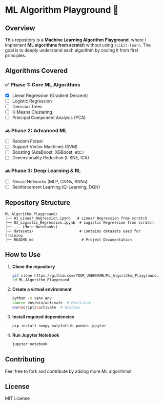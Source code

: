 # ML Algorithm Playground 🚀

## Overview
This repository is a **Machine Learning Algorithm Playground**, where I implement **ML algorithms from scratch** without using `scikit-learn`. The goal is to deeply understand each algorithm by coding it from first principles.

## Algorithms Covered
### ✅ **Phase 1: Core ML Algorithms**
- [x] Linear Regression (Gradient Descent)
- [ ] Logistic Regression
- [ ] Decision Trees
- [ ] K-Means Clustering
- [ ] Principal Component Analysis (PCA)

### 🔜 **Phase 2: Advanced ML**
- [ ] Random Forest
- [ ] Support Vector Machines (SVM)
- [ ] Boosting (AdaBoost, XGBoost, etc.)
- [ ] Dimensionality Reduction (t-SNE, ICA)

### 🔜 **Phase 3: Deep Learning & RL**
- [ ] Neural Networks (MLP, CNNs, RNNs)
- [ ] Reinforcement Learning (Q-Learning, DQN)

## Repository Structure
```
ML_Algorithm_Playground/
│── 01_Linear_Regression.ipynb   # Linear Regression from scratch
│── 02_Logistic_Regression.ipynb  # Logistic Regression from scratch
│── ... (More Notebooks)
│── datasets/                     # Contains datasets used for training
│── README.md                      # Project Documentation
```

## How to Use
1. **Clone the repository**
   ```bash
   git clone https://github.com/YOUR_USERNAME/ML_Algorithm_Playground.git
   cd ML_Algorithm_Playground
   ```
2. **Create a virtual environment**
   ```bash
   python -m venv env
   source env/bin/activate  # Mac/Linux
   env\Scripts\activate  # Windows
   ```
3. **Install required dependencies**
   ```bash
   pip install numpy matplotlib pandas jupyter
   ```
4. **Run Jupyter Notebook**
   ```bash
   jupyter notebook
   ```

## Contributing
Feel free to fork and contribute by adding more ML algorithms!

## License
MIT License

